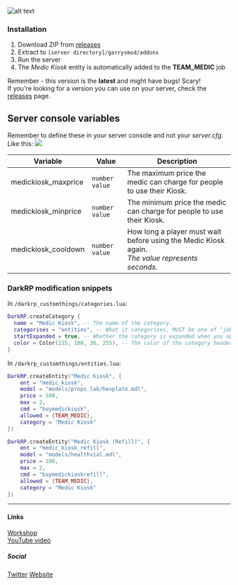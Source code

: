 ![alt text](http://i.imgur.com/75CfMe6.png "Logo")
### Installation
1. Download ZIP from [releases](https://github.com/Leeous/medic-kiosk/releases)
2. Extract to `[server directory]/garrysmod/addons`
3. Run the server
4. The _Medic Kiosk_ entity is automatically added to the **TEAM_MEDIC** job

Remember - this version is the **latest** and might have bugs! Scary!  
If you're looking for a version you can use on your server, check the [releases](https://github.com/Leeous/medic-kiosk/releases) page.  

## Server console variables

Remember to define these in your server console and not your _server.cfg_.
Like this:
![](http://i.imgur.com/Ad9mFLc.gif)

| Variable | Value | Description |
| --- | --- | --- |
| medickiosk_maxprice | `number value` | The maximum price the medic can charge for people to use their Kiosk. |
| medickiosk_minprice | `number value` | The minimum price the medic can charge for people to use their Kiosk. |
| medickiosk_cooldown | `number value` | How long a player must wait before using the Medic Kiosk again. <br/>_The value represents seconds._ |

### DarkRP modification snippets


In `/darkrp_customthings/categories.lua`:
```lua
DarkRP.createCategory {
  name = "Medic Kiosk", -- The name of the category.
  categorises = "entities", -- What it categorises. MUST be one of "jobs", "entities", "shipments", "weapons", "vehicles", "ammo".
  startExpanded = true, -- Whether the category is expanded when you open the F4 menu.
  color = Color(215, 180, 36, 255), -- The color of the category header.
}
```
In `/darkrp_customthings/entities.lua`:
```lua
DarkRP.createEntity("Medic Kiosk", {
    ent = "medic_kiosk",
    model = "models/props_lab/hevplate.mdl",
    price = 500,
    max = 2,
    cmd = "buymedickiosk",
    allowed = {TEAM_MEDIC},
    category = "Medic Kiosk"
})

DarkRP.createEntity("Medic Kiosk (Refill)", {
    ent = "medic_kiosk_refill",
    model = "models/healthvial.mdl",
    price = 100,
    max = 2,
    cmd = "buymedickioskrefill",
    allowed = {TEAM_MEDIC},
    category = "Medic Kiosk"
})
```
***
#### Links
[Workshop](http://steamcommunity.com/sharedfiles/filedetails/?id=771173724)  
[YouTube video](https://youtu.be/QqPFTECHdJ0)

##### Social
[Twitter](https://twitter.com/LeeTheCoder)
[Website](https://leeous.github.io/)
